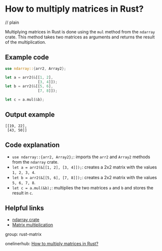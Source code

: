 # How to multiply matrices in Rust?
// plain

Multiplying matrices in Rust is done using the `mul` method from the `ndarray` crate. This method takes two matrices as arguments and returns the result of the multiplication.

## Example code

```rust
use ndarray::{arr2, Array2};

let a = arr2(&[[1, 2],
               [3, 4]]);
let b = arr2(&[[5, 6],
               [7, 8]]);

let c = a.mul(&b);
```

## Output example

```
[[19, 22],
 [43, 50]]
```

## Code explanation

- `use ndarray::{arr2, Array2};`: imports the `arr2` and `Array2` methods from the `ndarray` crate.
- `let a = arr2(&[[1, 2], [3, 4]]);`: creates a 2x2 matrix with the values `1, 2, 3, 4`.
- `let b = arr2(&[[5, 6], [7, 8]]);`: creates a 2x2 matrix with the values `5, 6, 7, 8`.
- `let c = a.mul(&b);`: multiplies the two matrices `a` and `b` and stores the result in `c`.

## Helpful links
- [ndarray crate](https://docs.rs/ndarray/0.13.0/ndarray/)
- [Matrix multiplication](https://en.wikipedia.org/wiki/Matrix_multiplication)

group: rust-matrix

onelinerhub: [How to multiply matrices in Rust?](https://onelinerhub.com/rust/how-to-multiply-matrices-in-rust)
